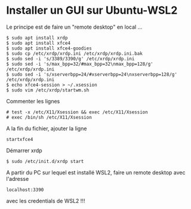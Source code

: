 # Installer un GUI sur Ubuntu-WSL2
Le principe est de faire un "remote desktop" en local ...
```
$ sudo apt install xrdp
$ sudo apt install xfce4
$ sudo apt install xfce4-goodies
$ sudo cp /etc/xrdp/xrdp.ini /etc/xrdp/xrdp.ini.bak
$ sudo sed -i 's/3389/3390/g' /etc/xrdp/xrdp.ini
$ sudo sed -i 's/max_bpp=32/#max_bpp=32\nmax_bpp=128/g' /etc/xrdp/xrdp.ini
$ sudo sed -i 's/xserverbpp=24/#xserverbpp=24\nxserverbpp=128/g' /etc/xrdp/xrdp.ini
$ echo xfce4-session > ~/.xsession
$ sudo vim /etc/xrdp/startwm.sh
```
Commenter les lignes 
```
# test -x /etc/X11/Xsession && exec /etc/X11/Xsession
# exec /bin/sh /etc/X11/Xsession
```
A la fin du fichier, ajouter la ligne
```
startxfce4
```
Démarrer xrdp
```
$ sudo /etc/init.d/xrdp start
```
A partir du PC sur lequel est installé WSL2, faire un remote desktop avec l'adresse 
```
localhost:3390
```
avec les credentials de WSL2 !!!
